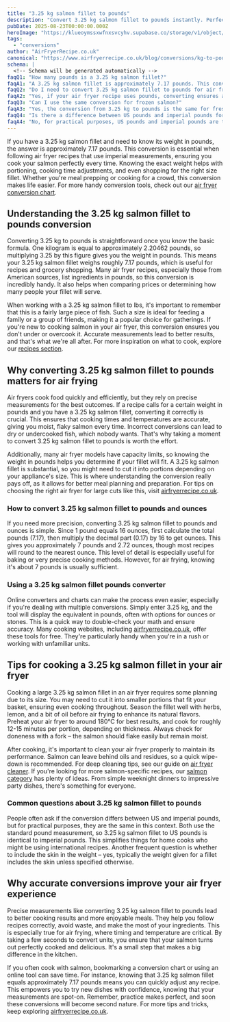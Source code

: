```yaml
---
title: "3.25 kg salmon fillet to pounds"
description: "Convert 3.25 kg salmon fillet to pounds instantly. Perfect for air fryer recipes and meal prep. Get accurate results and cooking tips now!"
pubDate: 2025-08-23T00:00:00.000Z
heroImage: "https://klueoymssxwfnxsvcyhv.supabase.co/storage/v1/object/public/Shmucket/3-25-kg-salmon-fillet-to-pounds.webp"
tags:
  - "conversions"
author: "AirFryerRecipe.co.uk"
canonical: "https://www.airfryerrecipe.co.uk/blog/conversions/kg-to-pounds/3-25-kg-salmon-fillet-to-pounds"
schema: |
  <!-- Schema will be generated automatically -->
faqQ1: "How many pounds is a 3.25 kg salmon fillet?"
faqA1: "A 3.25 kg salmon fillet is approximately 7.17 pounds. This conversion uses the standard rate where 1 kilogram equals about 2.20462 pounds. It's a useful figure for recipes, shopping, and portioning, especially when using an air fryer."
faqQ2: "Do I need to convert 3.25 kg salmon fillet to pounds for air fryer recipes?"
faqA2: "Yes, if your air fryer recipe uses pounds, converting ensures accurate cooking times and results. Air fryers rely on precise measurements for even cooking, so knowing your 3.25 kg fillet is about 7.17 pounds helps you follow instructions correctly. It also helps with basket capacity planning."
faqQ3: "Can I use the same conversion for frozen salmon?"
faqA3: "Yes, the conversion from 3.25 kg to pounds is the same for fresh or frozen salmon. However, remember that frozen salmon may require adjusted cooking times in the air fryer. Always thaw properly for best results, but the weight conversion remains consistent."
faqQ4: "Is there a difference between US pounds and imperial pounds for this conversion?"
faqA4: "No, for practical purposes, US pounds and imperial pounds are the same when converting 3.25 kg salmon fillet to pounds. Both use the standard pound measurement, so you don't need to worry about variations. This makes it easy to use recipes from different countries."
---
```

<p>If you have a 3.25 kg salmon fillet and need to know its weight in pounds, the answer is approximately 7.17 pounds. This conversion is essential when following air fryer recipes that use imperial measurements, ensuring you cook your salmon perfectly every time. Knowing the exact weight helps with portioning, cooking time adjustments, and even shopping for the right size fillet. Whether you're meal prepping or cooking for a crowd, this conversion makes life easier. For more handy conversion tools, check out our <a href="https://www.airfryerrecipe.co.uk/air-fryer-conversion-chart">air fryer conversion chart</a>.</p>

<h2>Understanding the 3.25 kg salmon fillet to pounds conversion</h2>
<p>Converting 3.25 kg to pounds is straightforward once you know the basic formula. One kilogram is equal to approximately 2.20462 pounds, so multiplying 3.25 by this figure gives you the weight in pounds. This means your 3.25 kg salmon fillet weighs roughly 7.17 pounds, which is useful for recipes and grocery shopping. Many air fryer recipes, especially those from American sources, list ingredients in pounds, so this conversion is incredibly handy. It also helps when comparing prices or determining how many people your fillet will serve.</p>
<p>When working with a 3.25 kg salmon fillet to lbs, it's important to remember that this is a fairly large piece of fish. Such a size is ideal for feeding a family or a group of friends, making it a popular choice for gatherings. If you're new to cooking salmon in your air fryer, this conversion ensures you don't under or overcook it. Accurate measurements lead to better results, and that's what we're all after. For more inspiration on what to cook, explore our <a href="https://www.airfryerrecipe.co.uk/recipes">recipes section</a>.</p>

<h2>Why converting 3.25 kg salmon fillet to pounds matters for air frying</h2>
<p>Air fryers cook food quickly and efficiently, but they rely on precise measurements for the best outcomes. If a recipe calls for a certain weight in pounds and you have a 3.25 kg salmon fillet, converting it correctly is crucial. This ensures that cooking times and temperatures are accurate, giving you moist, flaky salmon every time. Incorrect conversions can lead to dry or undercooked fish, which nobody wants. That's why taking a moment to convert 3.25 kg salmon fillet to pounds is worth the effort.</p>
<p>Additionally, many air fryer models have capacity limits, so knowing the weight in pounds helps you determine if your fillet will fit. A 3.25 kg salmon fillet is substantial, so you might need to cut it into portions depending on your appliance's size. This is where understanding the conversion really pays off, as it allows for better meal planning and preparation. For tips on choosing the right air fryer for large cuts like this, visit <a href="https://www.airfryerrecipe.co.uk">airfryerrecipe.co.uk</a>.</p>

<h3>How to convert 3.25 kg salmon fillet to pounds and ounces</h3>
<p>If you need more precision, converting 3.25 kg salmon fillet to pounds and ounces is simple. Since 1 pound equals 16 ounces, first calculate the total pounds (7.17), then multiply the decimal part (0.17) by 16 to get ounces. This gives you approximately 7 pounds and 2.72 ounces, though most recipes will round to the nearest ounce. This level of detail is especially useful for baking or very precise cooking methods. However, for air frying, knowing it's about 7 pounds is usually sufficient.</p>

<h3>Using a 3.25 kg salmon fillet pounds converter</h3>
<p>Online converters and charts can make the process even easier, especially if you're dealing with multiple conversions. Simply enter 3.25 kg, and the tool will display the equivalent in pounds, often with options for ounces or stones. This is a quick way to double-check your math and ensure accuracy. Many cooking websites, including <a href="https://www.airfryerrecipe.co.uk">airfryerrecipe.co.uk</a>, offer these tools for free. They're particularly handy when you're in a rush or working with unfamiliar units.</p>

<h2>Tips for cooking a 3.25 kg salmon fillet in your air fryer</h2>
<p>Cooking a large 3.25 kg salmon fillet in an air fryer requires some planning due to its size. You may need to cut it into smaller portions that fit your basket, ensuring even cooking throughout. Season the fillet well with herbs, lemon, and a bit of oil before air frying to enhance its natural flavors. Preheat your air fryer to around 180°C for best results, and cook for roughly 12-15 minutes per portion, depending on thickness. Always check for doneness with a fork – the salmon should flake easily but remain moist.</p>
<p>After cooking, it's important to clean your air fryer properly to maintain its performance. Salmon can leave behind oils and residues, so a quick wipe-down is recommended. For deep cleaning tips, see our guide on <a href="https://www.airfryerrecipe.co.uk/air-fryer-cleaner">air fryer cleaner</a>. If you're looking for more salmon-specific recipes, our <a href="https://www.airfryerrecipe.co.uk/recipe-category/salmon">salmon category</a> has plenty of ideas. From simple weeknight dinners to impressive party dishes, there's something for everyone.</p>

<h3>Common questions about 3.25 kg salmon fillet to pounds</h3>
<p>People often ask if the conversion differs between US and imperial pounds, but for practical purposes, they are the same in this context. Both use the standard pound measurement, so 3.25 kg salmon fillet to US pounds is identical to imperial pounds. This simplifies things for home cooks who might be using international recipes. Another frequent question is whether to include the skin in the weight – yes, typically the weight given for a fillet includes the skin unless specified otherwise.</p>

<h2>Why accurate conversions improve your air fryer experience</h2>
<p>Precise measurements like converting 3.25 kg salmon fillet to pounds lead to better cooking results and more enjoyable meals. They help you follow recipes correctly, avoid waste, and make the most of your ingredients. This is especially true for air frying, where timing and temperature are critical. By taking a few seconds to convert units, you ensure that your salmon turns out perfectly cooked and delicious. It's a small step that makes a big difference in the kitchen.</p>
<p>If you often cook with salmon, bookmarking a conversion chart or using an online tool can save time. For instance, knowing that 3.25 kg salmon fillet equals approximately 7.17 pounds means you can quickly adjust any recipe. This empowers you to try new dishes with confidence, knowing that your measurements are spot-on. Remember, practice makes perfect, and soon these conversions will become second nature. For more tips and tricks, keep exploring <a href="https://www.airfryerrecipe.co.uk">airfryerrecipe.co.uk</a>.</p>
